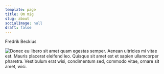 ```yaml
---
template: page
title: Om mig
slug: about
socialImage: null
draft: false
---
```


Fredrik Beckius

![Donec eu libero sit amet quam egestas semper. Aenean ultricies mi vitae est. Mauris placerat eleifend leo. Quisque sit amet est et sapien ullamcorper pharetra. Vestibulum erat wisi, condimentum sed, commodo vitae, ornare sit amet, wisi.](/media/hyperlab-meetup-081.jpg)

